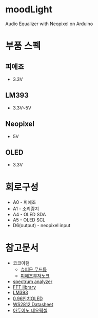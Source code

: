 # moodLight
Audio Equalizer with Neopixel on Arduino 


# 부품 스펙
## 피에죠
* 3.3V
## LM393
* 3.3V~5V
## Neopixel
* 5V
## OLED
* 3.3V

# 회로구성
* A0 - 피에조
* A1 - 소리감지
* A4 - OLED SDA
* A5 - OLED SCL
* D6(output) - neopixel input


# 참고문서
* 코코아팸
    * [슈퍼문 무드등](https://kocoafab.cc/make/view/686)
    * [피에조부저노크](https://kocoafab.cc/tutorial/view/461)
* [spectrum analyzer](https://akuzechie.blogspot.com/2020/12/arduino-based-spectrum-analyzer.html)
* [FFT library](https://www.arduino.cc/reference/en/libraries/fix_fft/)
* [LM393](https://increase-life.tistory.com/35)
* [0.96인치OLED](https://blog.naver.com/PostView.naver?blogId=emperonics&logNo=222081054316&categoryNo=0&parentCategoryNo=0)
* [WS2812 Datasheet](https://vctec.co.kr/web/product/adafruit/pdf/WS2812.pdf)
* [아두이노 네오픽셀](https://blog.naver.com/roboholic84/222358916122)